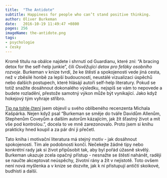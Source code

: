 ```yaml
---
title:  "The Antidote"
subtitle: Happiness for people who can’t stand positive thinking.
author: Oliver Burkeman
date:   2016-10-19 11:49:47 +0800
pages: 256
imageName: the-antidote.png
tags:
- psychologie
- česky
---
```

Kromě titulu na obálce najdete i shrnutí od Guardianu, které zní: “A bracing detox for the self-help junkie”, čili <em>Osvěžující detox pro feťáky osobního rozvoje</em>. Burkeman v knize tvrdí, že ke štěstí a spokojenosti vede jiná cesta, než v  zběsilé honbě za lepší budoucností, neustálé vizualizaci úspěchů nebo dalších postupech, které hlásájí autoři self-help literatury. Pokud se totiž snažíte dosáhnout dokonalého výsledku, nejspíš se vám to nepovede a budete rozladění, přestože samotný výkon může být vynikající. Jako když hokejový tým vyhraje stříbro.

<a href="source">Tip na tohle čtení</a> jsem objevil u svého oblíbeného recenzenta Michala Kašpárka. Nejen když psal “Burkeman se směje do tváře Davidům Allenům, Stephenům Coveyům a dalším autorům kázajícím, jak žít šťastný život a mít vše pod kontrolou.”, docela to ve mně zarezonovalo. Proto jsem si knihu prakticky hned koupil a za pár dní ji přečetl.

Tato kniha i motivační literatura má stejný motiv - jak dosáhnout spokojenosti. Tím ale podobnosti končí. Nečekejte žádné tipy nebo konkrétní rady jak si život připůsobit tak, aby byl pořád úžasně skvělý. Burkeman ukazuje zcela opačný přístup - nesnažte se štěstí nahánět, raději se naučte akceptovat neúspěchy, životní rány a žít v nejistotě. Toto ovšem není nová myšlenka a v knize se dozvíte, jak k ní přistupují antičtí skoikové, budhisti a další.